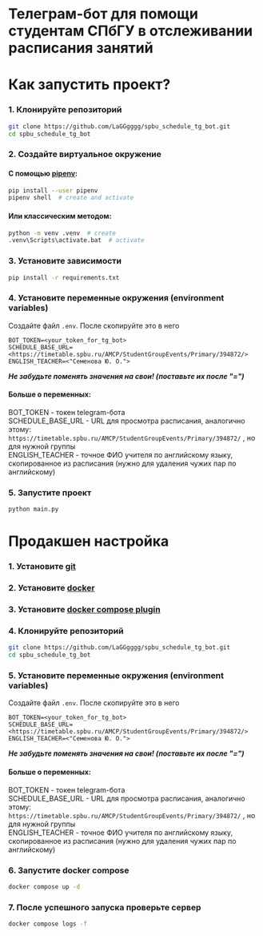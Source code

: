 # Телеграм-бот для помощи студентам СПбГУ в отслеживании расписания занятий

# Как запустить проект?

### 1. Клонируйте репозиторий

```bash
git clone https://github.com/LaGGgggg/spbu_schedule_tg_bot.git
cd spbu_schedule_tg_bot
```

### 2. Создайте виртуальное окружение

#### С помощью [pipenv](https://pipenv.pypa.io/en/latest/):

```bash
pip install --user pipenv
pipenv shell  # create and activate
```

#### Или классическим методом:

```bash
python -m venv .venv  # create
.venv\Scripts\activate.bat  # activate
```

### 3. Установите зависимости

```bash
pip install -r requirements.txt
```

### 4. Установите переменные окружения (environment variables)

Создайте файл `.env`. После скопируйте это в него

```dotenv
BOT_TOKEN=<your_token_for_tg_bot>
SCHEDULE_BASE_URL=<https://timetable.spbu.ru/AMCP/StudentGroupEvents/Primary/394872/>
ENGLISH_TEACHER=<"Семенова Ю. О.">
```
_**Не забудьте поменять значения на свои! (поставьте их после "=")**_

#### Больше о переменных:
BOT_TOKEN - токен telegram-бота<br>
SCHEDULE_BASE_URL - URL для просмотра расписания, аналогично этому: `https://timetable.spbu.ru/AMCP/StudentGroupEvents/Primary/394872/`
, но для нужной группы<br>
ENGLISH_TEACHER - точное ФИО учителя по английскому языку, скопированное из расписания
(нужно для удаления чужих пар по английскому)<br>

### 5. Запустите проект

```bash
python main.py
```

# Продакшен настройка

### 1. Установите [git](https://git-scm.com/book/en/v2/Getting-Started-Installing-Git)

### 2. Установите [docker](https://docs.docker.com/engine/install/)

### 3. Установите [docker compose plugin](https://docs.docker.com/compose/install/linux/)

### 4. Клонируйте репозиторий

```bash
git clone https://github.com/LaGGgggg/spbu_schedule_tg_bot.git
cd spbu_schedule_tg_bot
```

### 5. Установите переменные окружения (environment variables)

Создайте файл `.env`. После скопируйте это в него

```dotenv
BOT_TOKEN=<your_token_for_tg_bot>
SCHEDULE_BASE_URL=<https://timetable.spbu.ru/AMCP/StudentGroupEvents/Primary/394872/>
ENGLISH_TEACHER=<"Семенова Ю. О.">
```
_**Не забудьте поменять значения на свои! (поставьте их после "=")**_

#### Больше о переменных:
BOT_TOKEN - токен telegram-бота<br>
SCHEDULE_BASE_URL - URL для просмотра расписания, аналогично этому: `https://timetable.spbu.ru/AMCP/StudentGroupEvents/Primary/394872/`
, но для нужной группы<br>
ENGLISH_TEACHER - точное ФИО учителя по английскому языку, скопированное из расписания
(нужно для удаления чужих пар по английскому)<br>

### 6. Запустите docker compose

```bash
docker compose up -d
```

### 7. После успешного запуска проверьте сервер

```bash
docker compose logs -f
```
